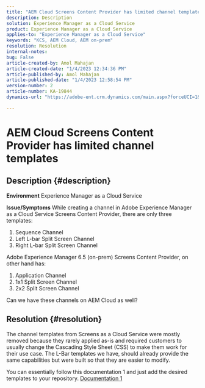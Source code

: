```yaml
---
title: "AEM Cloud Screens Content Provider has limited channel templates"
description: Description
solution: Experience Manager as a Cloud Service
product: Experience Manager as a Cloud Service
applies-to: "Experience Manager as a Cloud Service"
keywords: "KCS, AEM Cloud, AEM on-prem"
resolution: Resolution
internal-notes: 
bug: False
article-created-by: Amol Mahajan
article-created-date: "1/4/2023 12:34:36 PM"
article-published-by: Amol Mahajan
article-published-date: "1/4/2023 12:58:54 PM"
version-number: 2
article-number: KA-19844
dynamics-url: "https://adobe-ent.crm.dynamics.com/main.aspx?forceUCI=1&pagetype=entityrecord&etn=knowledgearticle&id=2c06cc21-2c8c-ed11-81ad-6045bd0061cb"

---
```

# AEM Cloud Screens Content Provider has limited channel templates

## Description {#description}

<b>Environment</b>
Experience Manager as a Cloud Service


<b>Issue/Symptoms</b>
While creating a channel in Adobe Experience Manager as a Cloud Service Screens Content Provider, there are only three templates:

1. Sequence Channel
2. Left L-bar Split Screen Channel
3. Right L-bar Split Screen Channel




Adobe Experience Manager 6.5 (on-prem) Screens Content Provider, on other hand has:

1. Application Channel
2. 1x1 Split Screen Channel
3. 2x2 Split Screen Channel


Can we have these channels on AEM Cloud as well?


## Resolution {#resolution}


The channel templates from Screens as a Cloud Service were mostly removed because they rarely applied as-is and required customers to usually change the Cascading Style Sheet (CSS) to make them work for their use case.
The L-Bar templates we have, should already provide the same capabilities but were built so that they are easier to modify.

You can essentially follow this documentation 1 and just add the desired templates to your repository.
[Documentation 1](https://experienceleague.adobe.com/docs/experience-manager-screens/user-guide/developing/creating-custom-templates-multizone-layouts.html?lang=en)